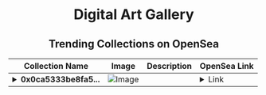 <div align="center">

# Digital Art Gallery

## Trending Collections on OpenSea

| Collection Name                       | Image                                                                                     | Description                       | OpenSea Link                                                                                          |
|---------------------------------------|-------------------------------------------------------------------------------------------|-----------------------------------|--------------------------------------------------------------------------------------------------------|
| **<details><summary>0x0ca5333be8fa5...</summary>0x0ca5333be8fa5b81027e3aa3c327b4321aef031f</details>** | ![Image](https://i2.seadn.io/optimism/0xaa5a57aea0360a3ef97ca3dbd730dfef1fef5765/0553b06cfcbe6ba9b1e38bdc613fda/0e0553b06cfcbe6ba9b1e38bdc613fda.jpeg?w=200&auto=format) |  | <details><summary>Link</summary>[0x0ca5333be8fa5b81027e3aa3c327b4321aef031f](https://opensea.io/collection/0x0ca5333be8fa5b81027e3aa3c327b4321aef031f)</details> |

</div>